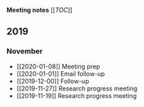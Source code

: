 **Meeting notes**
[[_TOC_]]

## 2019

### November
* [[2020-01-08]] Meeting prep
* [[2020-01-01]] Email follow-up
* [[2019-12-00]] Follow-up
* [[2019-11-27]] Research progress meeting
* [[2019-11-19]] Research progress meeting